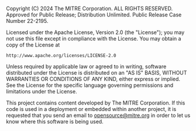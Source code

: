 Copyright (C) 2024 The MITRE Corporation. ALL RIGHTS RESERVED.
Approved for Public Release; Distribution Unlimited. Public Release Case Number 22-2195.

Licensed under the Apache License, Version 2.0 (the "License");
you may not use this file except in compliance with the License.
You may obtain a copy of the License at

    http://www.apache.org/licenses/LICENSE-2.0

Unless required by applicable law or agreed to in writing, software
distributed under the License is distributed on an "AS IS" BASIS,
WITHOUT WARRANTIES OR CONDITIONS OF ANY KIND, either express or implied.
See the License for the specific language governing permissions and
limitations under the License.

This project contains content developed by The MITRE Corporation.
If this code is used in a deployment or embedded within another project,
it is requested that you send an email to [opensource@mitre.org](mailto:opensource@mitre.org)
in order to let us know where this software is being used.
